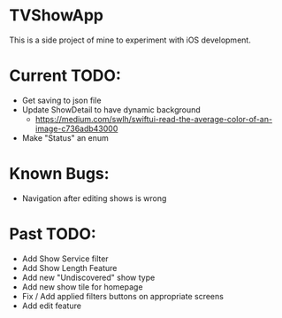 # TVShowApp

This is a side project of mine to experiment with iOS development.

# Current TODO:
- Get saving to json file
- Update ShowDetail to have dynamic background
  - https://medium.com/swlh/swiftui-read-the-average-color-of-an-image-c736adb43000
- Make "Status" an enum

# Known Bugs:
- Navigation after editing shows is wrong

# Past TODO:
- Add Show Service filter
- Add Show Length Feature
- Add new "Undiscovered" show type
- Add new show tile for homepage
- Fix / Add applied filters buttons on appropriate screens
- Add edit feature
